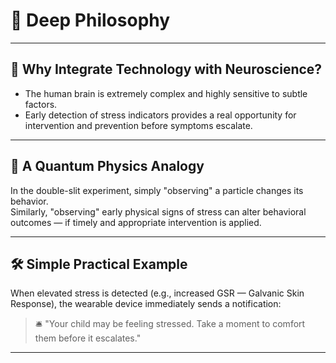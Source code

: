 # 🧠 Deep Philosophy

---

## 🧬 Why Integrate Technology with Neuroscience?
- The human brain is extremely complex and highly sensitive to subtle factors.
- Early detection of stress indicators provides a real opportunity for intervention and prevention before symptoms escalate.

---

## 🧪 A Quantum Physics Analogy
In the double-slit experiment, simply "observing" a particle changes its behavior.  
Similarly, "observing" early physical signs of stress can alter behavioral outcomes — if timely and appropriate intervention is applied.

---

## 🛠️ Simple Practical Example
When elevated stress is detected (e.g., increased GSR — Galvanic Skin Response), the wearable device immediately sends a notification:

> 🛎️ "Your child may be feeling stressed. Take a moment to comfort them before it escalates."

---

